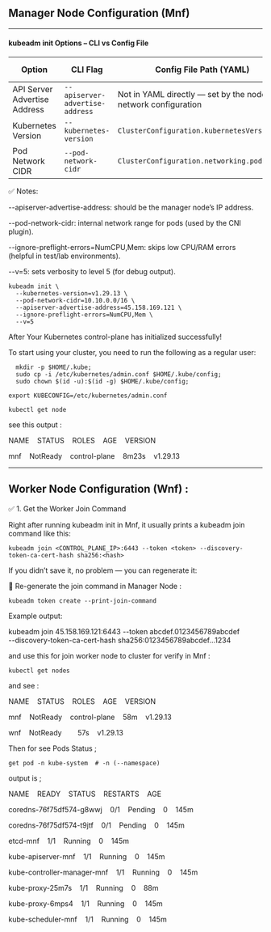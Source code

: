 ## Manager Node Configuration (Mnf)
---------------------------------

 #### kubeadm init Options – CLI vs Config File
 | Option                       | CLI Flag                        | Config File Path (YAML)                                        | Example Value    |
| ---------------------------- | ------------------------------- | -------------------------------------------------------------- | ---------------- |
| API Server Advertise Address | `--apiserver-advertise-address` | Not in YAML directly — set by the node’s network configuration | `45.158.169.121` |
| Kubernetes Version           | `--kubernetes-version`          | `ClusterConfiguration.kubernetesVersion`                       | `v1.29.13`       |
| Pod Network CIDR             | `--pod-network-cidr`            | `ClusterConfiguration.networking.podSubnet`                    | `10.10.0.0/16`   |

✅ Notes:

--apiserver-advertise-address: should be the manager node’s IP address.

--pod-network-cidr: internal network range for pods (used by the CNI plugin).

--ignore-preflight-errors=NumCPU,Mem: skips low CPU/RAM errors (helpful in test/lab environments).

--v=5: sets verbosity to level 5 (for debug output).

```
kubeadm init \
  --kubernetes-version=v1.29.13 \
  --pod-network-cidr=10.10.0.0/16 \
  --apiserver-advertise-address=45.158.169.121 \
  --ignore-preflight-errors=NumCPU,Mem \
  --v=5
```
After Your Kubernetes control-plane has initialized successfully!

To start using your cluster, you need to run the following as a regular user:
```
  mkdir -p $HOME/.kube;
  sudo cp -i /etc/kubernetes/admin.conf $HOME/.kube/config;
  sudo chown $(id -u):$(id -g) $HOME/.kube/config;
```
```
export KUBECONFIG=/etc/kubernetes/admin.conf
```
```
kubectl get node
```
see this output :

NAME&nbsp;&nbsp;&nbsp;&nbsp;STATUS&nbsp;&nbsp;&nbsp;&nbsp;ROLES&nbsp;&nbsp;&nbsp;&nbsp;AGE&nbsp;&nbsp;&nbsp;&nbsp;VERSION

mnf&nbsp;&nbsp;&nbsp;&nbsp;NotReady&nbsp;&nbsp;&nbsp;&nbsp;control-plane&nbsp;&nbsp;&nbsp;&nbsp;8m23s&nbsp;&nbsp;&nbsp;&nbsp;v1.29.13

-----------------------------------
## Worker Node Configuration (Wnf) :

✅ 1. Get the Worker Join Command

Right after running kubeadm init in Mnf, it usually prints a kubeadm join command like this:
```
kubeadm join <CONTROL_PLANE_IP>:6443 --token <token> --discovery-token-ca-cert-hash sha256:<hash>
```
If you didn’t save it, no problem — you can regenerate it:

🔁 Re-generate the join command in Manager Node :
```
kubeadm token create --print-join-command
```
Example output:

kubeadm join 45.158.169.121:6443 --token abcdef.0123456789abcdef \
  --discovery-token-ca-cert-hash sha256:0123456789abcdef...1234

and use this for join worker node to cluster
for verify in Mnf :
```
kubectl get nodes
```
and see :

NAME&nbsp;&nbsp;&nbsp;&nbsp;STATUS&nbsp;&nbsp;&nbsp;&nbsp;ROLES&nbsp;&nbsp;&nbsp;&nbsp;AGE&nbsp;&nbsp;&nbsp;&nbsp;VERSION

mnf&nbsp;&nbsp;&nbsp;&nbsp;NotReady&nbsp;&nbsp;&nbsp;&nbsp;control-plane&nbsp;&nbsp;&nbsp;&nbsp;58m&nbsp;&nbsp;&nbsp;&nbsp;v1.29.13

wnf&nbsp;&nbsp;&nbsp;&nbsp;NotReady&nbsp;&nbsp;&nbsp;&nbsp;<none>&nbsp;&nbsp;&nbsp;&nbsp;57s&nbsp;&nbsp;&nbsp;&nbsp;v1.29.13

Then for see Pods Status ;
```
get pod -n kube-system  # -n (--namespace)
```
output is ;

NAME&nbsp;&nbsp;&nbsp;&nbsp;READY&nbsp;&nbsp;&nbsp;&nbsp;STATUS&nbsp;&nbsp;&nbsp;&nbsp;RESTARTS&nbsp;&nbsp;&nbsp;&nbsp;AGE

coredns-76f75df574-g8wwj&nbsp;&nbsp;&nbsp;&nbsp;0/1&nbsp;&nbsp;&nbsp;&nbsp;Pending&nbsp;&nbsp;&nbsp;&nbsp;0&nbsp;&nbsp;&nbsp;&nbsp;145m

coredns-76f75df574-t9jtf&nbsp;&nbsp;&nbsp;&nbsp;0/1&nbsp;&nbsp;&nbsp;&nbsp;Pending&nbsp;&nbsp;&nbsp;&nbsp;0&nbsp;&nbsp;&nbsp;&nbsp;145m

etcd-mnf&nbsp;&nbsp;&nbsp;&nbsp;1/1&nbsp;&nbsp;&nbsp;&nbsp;Running&nbsp;&nbsp;&nbsp;&nbsp;0&nbsp;&nbsp;&nbsp;&nbsp;145m

kube-apiserver-mnf&nbsp;&nbsp;&nbsp;&nbsp;1/1&nbsp;&nbsp;&nbsp;&nbsp;Running&nbsp;&nbsp;&nbsp;&nbsp;0&nbsp;&nbsp;&nbsp;&nbsp;145m

kube-controller-manager-mnf&nbsp;&nbsp;&nbsp;&nbsp;1/1&nbsp;&nbsp;&nbsp;&nbsp;Running&nbsp;&nbsp;&nbsp;&nbsp;0&nbsp;&nbsp;&nbsp;&nbsp;145m

kube-proxy-25m7s&nbsp;&nbsp;&nbsp;&nbsp;1/1&nbsp;&nbsp;&nbsp;&nbsp;Running&nbsp;&nbsp;&nbsp;&nbsp;0&nbsp;&nbsp;&nbsp;&nbsp;88m

kube-proxy-6mps4&nbsp;&nbsp;&nbsp;&nbsp;1/1&nbsp;&nbsp;&nbsp;&nbsp;Running&nbsp;&nbsp;&nbsp;&nbsp;0&nbsp;&nbsp;&nbsp;&nbsp;145m

kube-scheduler-mnf&nbsp;&nbsp;&nbsp;&nbsp;1/1&nbsp;&nbsp;&nbsp;&nbsp;Running&nbsp;&nbsp;&nbsp;&nbsp;0&nbsp;&nbsp;&nbsp;&nbsp;145m





  






